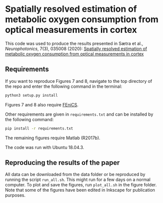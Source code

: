# Spatially resolved estimation of metabolic oxygen consumption from optical measurements in cortex

This code was used to produce the results presented in Sætra et al., *Neurophotonics*, 7(3), 035008 (2020): 
[Spatially resolved estimation of metabolic oxygen consumption from optical measurements in cortex](https://doi.org/10.1117/1.NPh.7.3.035005)

## Requirements 

If you want to reproduce Figures 7 and 8, navigate to the top directory of the repo and enter the following
command in the terminal: 
```bash
python3 setup.py install
```

Figures 7 and 8 also require [FEniCS](https://fenics.readthedocs.io/en/latest/installation.html#debian-ubuntu-packages).

Other requirements are given in `requirements.txt` and can be installed by the following command:
```bash
pip install -r requirements.txt
```
The remaining figures require Matlab (R2017b).

The code was run with Ubuntu 18.04.3. 

## Reproducing the results of the paper

All data can be downloaded from the data folder or be reproduced by running the script `run_all.sh`. This might run for a few days on a normal computer.
To plot and save the figures, run `plot_all.sh` in the figure folder.
Note that some of the figures have been edited in Inkscape for publication purposes.
